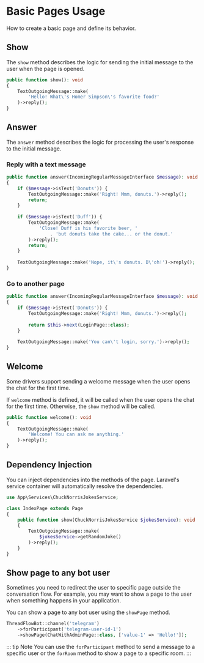 # Basic Pages Usage

How to create a basic page and define its behavior.

## Show

The `show` method describes the logic for sending the initial message to the user when the page is opened.

```php
public function show(): void
{
    TextOutgoingMessage::make(
        'Hello! What\'s Homer Simpson\'s favorite food?'
    )->reply();
}
```

## Answer

The `answer` method describes the logic for processing the user's response to the initial message.

### Reply with a text message

```php
public function answer(IncomingRegularMessageInterface $message): void
{
    if ($message->isText('Donuts')) {
        TextOutgoingMessage::make('Right! Mmm, donuts.')->reply();
        return;
    }
    
    if ($message->isText('Duff')) {
        TextOutgoingMessage::make(
            'Close! Duff is his favorite beer, '
                . 'but donuts take the cake... or the donut.'
        )->reply();
        return;
    }
    
    TextOutgoingMessage::make('Nope, it\'s donuts. D\'oh!')->reply();
}
```

### Go to another page

```php
public function answer(IncomingRegularMessageInterface $message): void
{
    if ($message->isText('Donuts')) {
        TextOutgoingMessage::make('Right! Mmm, donuts.')->reply();
        
        return $this->next(LoginPage::class);
    }
    
    TextOutgoingMessage::make('You can\'t login, sorry.')->reply();
}
```

## Welcome

Some drivers support sending a welcome message when the user opens the chat for the first time.

If `welcome` method is defined, it will be called when the user opens the chat for the first time.
Otherwise, the `show` method will be called.

```php
public function welcome(): void
{
    TextOutgoingMessage::make(
        'Welcome! You can ask me anything.'
    )->reply();
}
```

## Dependency Injection

You can inject dependencies into the methods of the page. Laravel's service container will automatically resolve the dependencies.

```php
use App\Services\ChuckNorrisJokesService;

class IndexPage extends Page
{
    public function show(ChuckNorrisJokesService $jokesService): void
    {
        TextOutgoingMessage::make(
            $jokesService->getRandomJoke()
        )->reply();
    }
}
```

## Show page to any bot user

Sometimes you need to redirect the user to specific page outside the conversation flow.
For example, you may want to show a page to the user when something happens in your application.

You can show a page to any bot user using the `showPage` method.

```php
ThreadFlowBot::channel('telegram')
    ->forParticipant('telegram-user-id-1')
    ->showPage(ChatWithAdminPage::class, ['value-1' => 'Hello!']);
```
::: tip Note
You can use the `forParticipant` method to send a message to a specific user
or the `forRoom` method to show a page to a specific room.
:::
